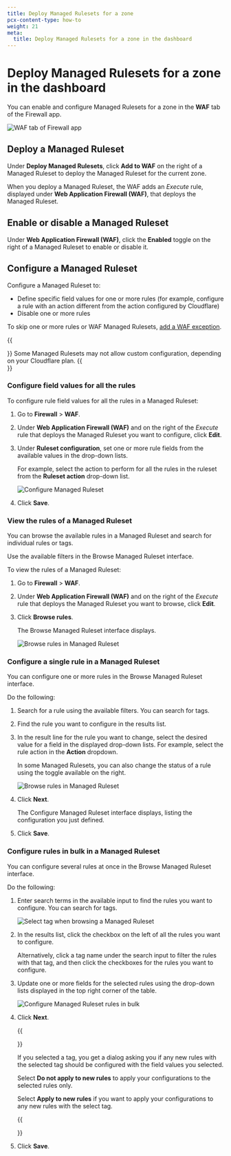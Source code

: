 ```yaml
---
title: Deploy Managed Rulesets for a zone
pcx-content-type: how-to
weight: 21
meta:
  title: Deploy Managed Rulesets for a zone in the dashboard
---
```


# Deploy Managed Rulesets for a zone in the dashboard

You can enable and configure Managed Rulesets for a zone in the **WAF** tab of the Firewall app.

![WAF tab of Firewall app](../images/waf-managed-rules-tab.png)

## Deploy a Managed Ruleset

Under **Deploy Managed Rulesets**, click **Add to WAF** on the right of a Managed Ruleset to deploy the Managed Ruleset for the current zone.

When you deploy a Managed Ruleset, the WAF adds an _Execute_ rule, displayed under **Web Application Firewall (WAF)**, that deploys the Managed Ruleset.

## Enable or disable a Managed Ruleset

Under **Web Application Firewall (WAF)**, click the **Enabled** toggle on the right of a Managed Ruleset to enable or disable it.

## Configure a Managed Ruleset

Configure a Managed Ruleset to:

- Define specific field values for one or more rules (for example, configure a rule with an action different from the action configured by Cloudflare)
- Disable one or more rules

To skip one or more rules or WAF Managed Rulesets, [add a WAF exception](/managed-rulesets/waf-exceptions).

{{<Aside type="note">}}
Some Managed Rulesets may not allow custom configuration, depending on your Cloudflare plan.
{{</Aside>}}

### Configure field values for all the rules

To configure rule field values for all the rules in a Managed Ruleset:

1. Go to **Firewall** > **WAF**.

1. Under **Web Application Firewall (WAF)** and on the right of the _Execute_ rule that deploys the Managed Ruleset you want to configure, click **Edit**.

1. Under **Ruleset configuration**, set one or more rule fields from the available values in the drop-down lists.

   For example, select the action to perform for all the rules in the ruleset from the **Ruleset action** drop-down list.

   ![Configure Managed Ruleset](../images/waf-configure-ruleset.png)

1. Click **Save**.

### View the rules of a Managed Ruleset

You can browse the available rules in a Managed Ruleset and search for individual rules or tags.

Use the available filters in the Browse Managed Ruleset interface.

To view the rules of a Managed Ruleset:

1. Go to **Firewall** > **WAF**.

1. Under **Web Application Firewall (WAF)** and on the right of the _Execute_ rule that deploys the Managed Ruleset you want to browse, click **Edit**.

1. Click **Browse rules**.

   The Browse Managed Ruleset interface displays.

   ![Browse rules in Managed Ruleset](../images/waf-browse-rules.png)

### Configure a single rule in a Managed Ruleset

You can configure one or more rules in the Browse Managed Ruleset interface.

Do the following:

1. Search for a rule using the available filters. You can search for tags.

1. Find the rule you want to configure in the results list.

1. In the result line for the rule you want to change, select the desired value for a field in the displayed drop-down lists. For example, select the rule action in the **Action** dropdown.

   In some Managed Rulesets, you can also change the status of a rule using the toggle available on the right.

   ![Browse rules in Managed Ruleset](../images/waf-browse-rules.png)

1. Click **Next**.

   The Configure Managed Ruleset interface displays, listing the configuration you just defined.

1. Click **Save**.

### Configure rules in bulk in a Managed Ruleset

You can configure several rules at once in the Browse Managed Ruleset interface.

Do the following:

1. Enter search terms in the available input to find the rules you want to configure. You can search for tags.

   ![Select tag when browsing a Managed Ruleset](../images/waf-selected-tag.png)

1. In the results list, click the checkbox on the left of all the rules you want to configure.

   Alternatively, click a tag name under the search input to filter the rules with that tag, and then click the checkboxes for the rules you want to configure.

1. Update one or more fields for the selected rules using the drop-down lists displayed in the top right corner of the table.

   ![Configure Managed Ruleset rules in bulk](../images/waf-modify-selected-rules.png)

1. Click **Next**.

   {{<Aside type="note" header="Note">}}

   If you selected a tag, you get a dialog asking you if any new rules with the selected tag should be configured with the field values you selected.

   Select **Do not apply to new rules** to apply your configurations to the selected rules only.

   Select **Apply to new rules** if you want to apply your configurations to any new rules with the select tag.

   {{</Aside>}}

1. Click **Save**.